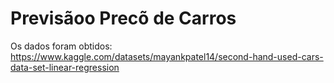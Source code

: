 # Previsãoo Precõ de Carros

Os dados foram obtidos: https://www.kaggle.com/datasets/mayankpatel14/second-hand-used-cars-data-set-linear-regression
